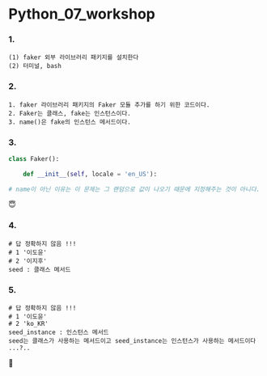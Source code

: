 # Python_07_workshop

### 1. 

```
(1) faker 외부 라이브러리 패키지를 설치한다
(2) 터미널, bash
```



### 2.

```
1. faker 라이브러리 패키지의 Faker 모듈 추가를 하기 위한 코드이다.
2. Faker는 클래스, fake는 인스턴스이다.
3. name()은 fake의 인스턴스 메서드이다.
```



### 3. 

```python
class Faker():
    
    def __init__(self, locale = 'en_US'):
        
# name이 아닌 이유는 이 문제는 그 랜덤으로 값이 나오기 때문에 지정해주는 것이 아니다.

```

&#128519;



### 4. 

```
# 답 정확하지 않음 !!!
# 1 '이도윤'
# 2 '이지후'
seed : 클래스 메서드
```



### 5. 

```
# 답 정확하지 않음 !!!
# 1 '이도윤'
# 2 'ko_KR'
seed_instance : 인스턴스 메서드
seed는 클래스가 사용하는 메서드이고 seed_instance는 인스턴스가 사용하는 메서드이다 ...?..
```

🧡